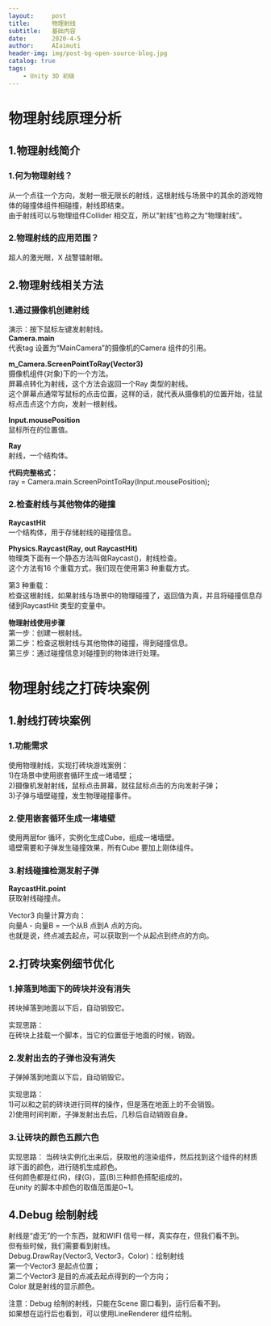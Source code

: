 ```yaml
---
layout:     post
title:      物理射线
subtitle:   基础内容
date:       2020-4-5
author:     AIaimuti
header-img: img/post-bg-open-source-blog.jpg
catalog: true
tags:
    - Unity 3D 初级
---
```

# 物理射线原理分析
## 1.物理射线简介
### 1.何为物理射线？
从一个点往一个方向，发射一根无限长的射线，这根射线与场景中的其余的游戏物体的碰撞体组件相碰撞，射线即结束。<br>
由于射线可以与物理组件Collider 相交互，所以“射线”也称之为“物理射线”。

### 2.物理射线的应用范围？
超人的激光眼，X 战警镭射眼。

## 2.物理射线相关方法
### 1.通过摄像机创建射线
演示：按下鼠标左键发射射线。<br>
**Camera.main**<br>
代表tag 设置为“MainCamera”的摄像机的Camera 组件的引用。

**m_Camera.ScreenPointToRay(Vector3)**<br>
摄像机组件(对象)下的一个方法。<br>
屏幕点转化为射线，这个方法会返回一个Ray 类型的射线。<br>
这个屏幕点通常写鼠标的点击位置，这样的话，就代表从摄像机的位置开始，往鼠标点击点这个方向，发射一根射线。

**Input.mousePosition**<br>
鼠标所在的位置值。

**Ray**<br>
射线，一个结构体。

**代码完整格式：**<br>
ray = Camera.main.ScreenPointToRay(Input.mousePosition);

### 2.检查射线与其他物体的碰撞
**RaycastHit**<br>
一个结构体，用于存储射线的碰撞信息。

**Physics.Raycast(Ray, out RaycastHit)**<br>
物理类下面有一个静态方法叫做Raycast()，射线检查。<br>
这个方法有16 个重载方式，我们现在使用第3 种重载方式。

第3 种重载：<br>
检查这根射线，如果射线与场景中的物理碰撞了，返回值为真，并且将碰撞信息存储到RaycastHit 类型的变量中。

**物理射线使用步骤**<br>
第一步：创建一根射线。<br>
第二步：检查这根射线与其他物体的碰撞，得到碰撞信息。<br>
第三步：通过碰撞信息对碰撞到的物体进行处理。

# 物理射线之打砖块案例 
## 1.射线打砖块案例
### 1.功能需求
使用物理射线，实现打砖块游戏案例：<br>
1)在场景中使用嵌套循环生成一堵墙壁；<br>
2)摄像机发射射线，鼠标点击屏幕，就往鼠标点击的方向发射子弹；<br>
3)子弹与墙壁碰撞，发生物理碰撞事件。

### 2.使用嵌套循环生成一堵墙壁
使用两层for 循环，实例化生成Cube，组成一堵墙壁。<br>
墙壁需要和子弹发生碰撞效果，所有Cube 要加上刚体组件。

### 3.射线碰撞检测发射子弹

**RaycastHit.point**<br>
获取射线碰撞点。

Vector3 向量计算方向：<br>
向量A - 向量B = 一个从B 点到A 点的方向。<br>
也就是说，终点减去起点，可以获取到一个从起点到终点的方向。<br>

## 2.打砖块案例细节优化
### 1.掉落到地面下的砖块并没有消失
砖块掉落到地面以下后，自动销毁它。

实现思路：<br>
在砖块上挂载一个脚本，当它的位置低于地面的时候，销毁。

### 2.发射出去的子弹也没有消失
子弹掉落到地面以下后，自动销毁它。

实现思路：<br>
1)可以和之前的砖块进行同样的操作，但是落在地面上的不会销毁。<br>
2)使用时间判断，子弹发射出去后，几秒后自动销毁自身。

### 3.让砖块的颜色五颜六色
实现思路：
当砖块实例化出来后，获取他的渲染组件，然后找到这个组件的材质球下面的颜色，进行随机生成颜色。<br>
任何颜色都是红(R)，绿(G)，蓝(B)三种颜色搭配组成的。<br>
在unity 的脚本中颜色的取值范围是0~1。

## 4.Debug 绘制射线
射线是“虚无”的一个东西，就和WIFI 信号一样，真实存在，但我们看不到。<br>
但有些时候，我们需要看到射线。<br>
Debug.DrawRay(Vector3, Vector3，Color)：绘制射线<br>
第一个Vector3 是起点位置；<br>
第二个Vector3 是目的点减去起点得到的一个方向；<br>
Color 就是射线的显示颜色。

注意：Debug 绘制的射线，只能在Scene 窗口看到，运行后看不到。<br>
如果想在运行后也看到，可以使用LineRenderer 组件绘制。
